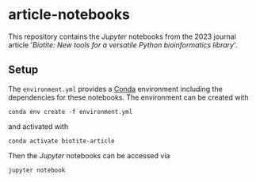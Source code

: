 # article-notebooks

This repository contains the *Jupyter* notebooks from the 2023 journal article
'*Biotite: New tools for a versatile Python bioinformatics library*'.

## Setup

The `environment.yml` provides a
[Conda](https://docs.conda.io/en/latest/) environment including
the dependencies for these notebooks.
The environment can be created with

```
conda env create -f environment.yml
```

and activated with

```
conda activate biotite-article
```

Then the *Jupyter* notebooks can be accessed via

```
jupyter notebook
```